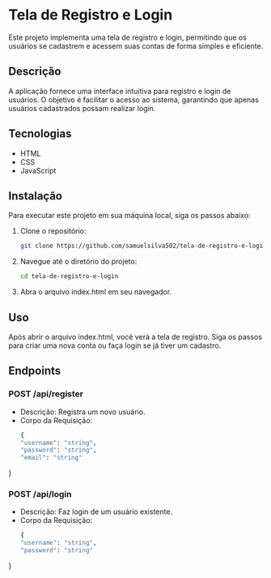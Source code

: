 # Tela de Registro e Login

Este projeto implementa uma tela de registro e login, permitindo que os usuários se cadastrem e acessem suas contas de forma simples e eficiente.

## Descrição

A aplicação fornece uma interface intuitiva para registro e login de usuários. O objetivo é facilitar o acesso ao sistema, garantindo que apenas usuários cadastrados possam realizar login.

## Tecnologias

- HTML
- CSS
- JavaScript

## Instalação

Para executar este projeto em sua máquina local, siga os passos abaixo:

1. Clone o repositório:
   ```bash
   git clone https://github.com/samuelsilva502/tela-de-registro-e-login.git

2. Navegue até o diretório do projeto:
   ```bash
   cd tela-de-registro-e-login
   
3. Abra o arquivo index.html em seu navegador.

## Uso
Após abrir o arquivo index.html, você verá a tela de registro. Siga os passos para criar uma nova conta ou faça login se já tiver um cadastro.

## Endpoints

### POST /api/register
- Descrição: Registra um novo usuário.
- Corpo da Requisição:
  ```bash
  {
  "username": "string",
  "password": "string",
  "email": "string"
}

### POST /api/login
- Descrição: Faz login de um usuário existente.
- Corpo da Requisição:
  ```bash
  {
  "username": "string",
  "password": "string"
}
